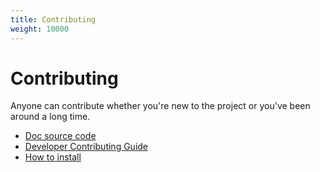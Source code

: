 ```yaml
---
title: Contributing
weight: 10000
---
```


# Contributing

Anyone can contribute whether you're new to the project or you've been around a long time.

- [Doc source code](https://github.com/rash-sh/rash/tree/master/rash_book/src)
- [Developer Contributing Guide](https://github.com/rash-sh/rash/blob/master/CONTRIBUTING.md)
- [How to install](https://github.com/rash-sh/rash/blob/master/INSTALL.md)
